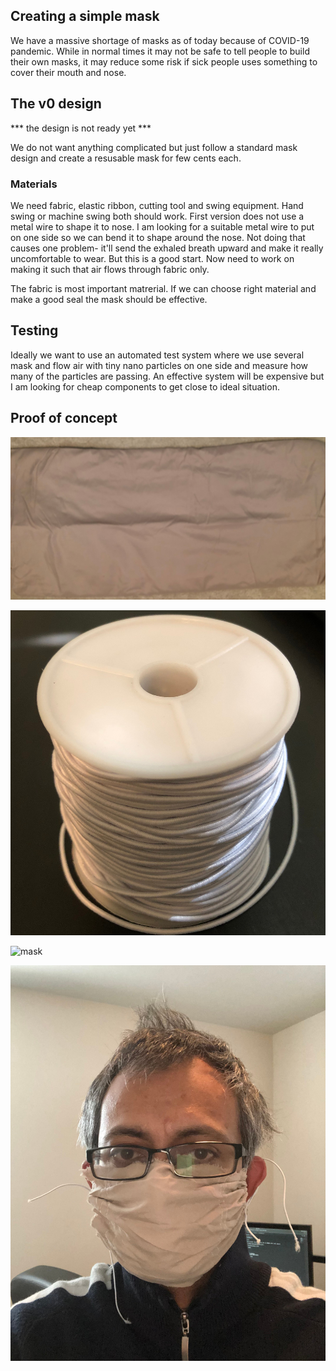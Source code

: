 ## Creating a simple mask

We have a massive shortage of masks as of today because of COVID-19 pandemic. 
While in normal times it may not be safe to tell people to build their own masks, it may reduce some risk if sick people 
uses something to cover their mouth and nose.

## The v0 design 
*** the design is not ready yet ***

We do not want anything complicated but just follow a standard mask design and create a resusable mask for few cents each.

### Materials

We need fabric, elastic ribbon, cutting tool and swing equipment. Hand swing or machine swing both should work. First version does not use a metal wire to shape it to nose. I am looking for a suitable metal wire to put on one side so we can bend it to shape around the nose. Not doing that causes one problem- it'll send the exhaled breath upward and make it really uncomfortable to wear. But this is a good start. Now need to work on making it such that air flows through fabric only.

The fabric is most important matrerial. If we can choose right material and make a good seal the mask should be effective.

## Testing

Ideally we want to use an automated test system where we use several mask and flow air with tiny nano particles on one side and measure how many of the particles are passing. An effective system will be expensive but I am looking for cheap components to get close to ideal situation.

## Proof of concept

![fabric used][fabric]

![elastic ribbon][ribbon]

![mask][mask]

![demo][demo]


[demo]: images/demo.jpg "Demonstration by me"

[mask]: images/mask.png "Final mask"

[ribbon]: images/ribbon.jpg "Elastic ribbon"

[fabric]: images/fabric.jpg "Fabric used"
